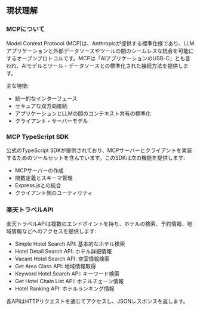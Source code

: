 ## 現状理解

### MCPについて
Model Context Protocol (MCP)は、Anthropicが提供する標準仕様であり、LLMアプリケーションと外部データソースやツールの間のシームレスな統合を可能にするオープンプロトコルです。MCPは「AIアプリケーションのUSB-C」とも言われ、AIモデルとツール・データソースとの標準化された接続方法を提供します。

主な特徴:
- 統一的なインターフェース
- セキュアな双方向接続
- アプリケーションとLLMの間のコンテキスト共有の標準化
- クライアント・サーバーモデル

### MCP TypeScript SDK
公式のTypeScript SDKが提供されており、MCPサーバーとクライアントを実装するためのツールセットを含んでいます。このSDKは次の機能を提供します:

- MCPサーバーの作成
- 関数定義とスキーマ管理
- Express.jsとの統合
- クライアント側のユーティリティ

### 楽天トラベルAPI
楽天トラベルAPIは複数のエンドポイントを持ち、ホテルの検索、予約情報、地域情報などへのアクセスを提供します:
- Simple Hotel Search API: 基本的なホテル検索
- Hotel Detail Search API: ホテル詳細情報
- Vacant Hotel Search API: 空室情報検索 
- Get Area Class API: 地域情報取得
- Keyword Hotel Search API: キーワード検索
- Get Hotel Chain List API: ホテルチェーン情報
- Hotel Ranking API: ホテルランキング情報

各APIはHTTPリクエストを通じてアクセスし、JSONレスポンスを返します。